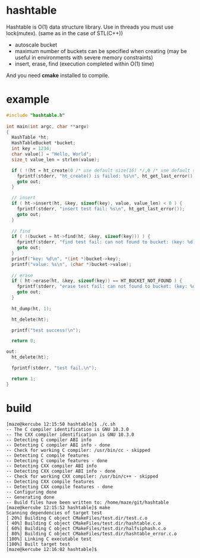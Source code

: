 # hashtable
Hashtable is O(1) data structure library. Use in threads you must use lock(mutex). (same as in the case of STL(C++))

* autoscale bucket
* maximum number of buckets can be specified when creating (may be useful in environments with severe memory constraints)
* insert, erase, find (execution completed within O(1) time)

And you need **cmake** installed to compile. 

# example
```c
#include "hashtable.h"
 
int main(int argc, char **argv)
{
  HashTable *ht;
  HashTableBucket *bucket;
  int key = 1234;
  char value[] = "Hello, World";
  size_t value_len = strlen(value);

  if ( !(ht = ht_create(0 /* use default size(16) */,0 /* use default size(8) */)) ) {
    fprintf(stderr, "ht_create() is failed: %s\n", ht_get_last_error());
    goto out;
  }

  // insert
  if ( ht->insert(ht, &key, sizeof(key), value, value_len) < 0 ) {
    fprintf(stderr, "insert test fail: %s\n", ht_get_last_error());
    goto out;
  }
  
  // find
  if ( !(bucket = ht->find(ht, &key, sizeof(key))) ) {
    fprintf(stderr, "find test fail: can not found to bucket: (key: %d)\n", key);
    goto out;
  }
  printf("key: %d\n", *(int *)bucket->key);
  printf("value: %s\n", (char *)bucket->value);
  
  // erase
  if ( ht->erase(ht, &key, sizeof(key)) == HT_BUCKET_NOT_FOUND ) {
    fprintf(stderr, "erase test fail: can not found to bucket: (key: %d)\n", key);
    goto out;
  }
  
  ht_dump(ht, 1);

  ht_delete(ht);

  printf("test success!\n");

  return 0;

out:
  ht_delete(ht);

  fprintf(stderr, "test fail.\n");

  return 1;
}
```
# build
```
[maze@kercube 12:15:50 hashtable]$ ./c.sh 
-- The C compiler identification is GNU 10.3.0
-- The CXX compiler identification is GNU 10.3.0
-- Detecting C compiler ABI info
-- Detecting C compiler ABI info - done
-- Check for working C compiler: /usr/bin/cc - skipped
-- Detecting C compile features
-- Detecting C compile features - done
-- Detecting CXX compiler ABI info
-- Detecting CXX compiler ABI info - done
-- Check for working CXX compiler: /usr/bin/c++ - skipped
-- Detecting CXX compile features
-- Detecting CXX compile features - done
-- Configuring done
-- Generating done
-- Build files have been written to: /home/maze/git/hashtable
[maze@kercube 12:15:52 hashtable]$ make
Scanning dependencies of target test
[ 20%] Building C object CMakeFiles/test.dir/test.c.o
[ 40%] Building C object CMakeFiles/test.dir/hashtable.c.o
[ 60%] Building C object CMakeFiles/test.dir/halfsiphash.c.o
[ 80%] Building C object CMakeFiles/test.dir/hashtable_error.c.o
[100%] Linking C executable test
[100%] Built target test
[maze@kercube 12:16:02 hashtable]$ 
```
